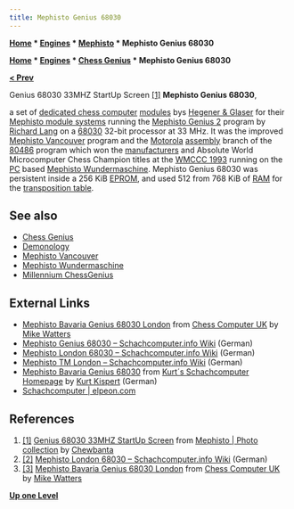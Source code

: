 ```yaml
---
title: Mephisto Genius 68030
---
```

**[Home](Home "Home") \* [Engines](Engines "Engines") \* [Mephisto](Mephisto "Mephisto") \* Mephisto Genius 68030**  

**[Home](Home "Home") \* [Engines](Engines "Engines") \* [Chess Genius](Chess_Genius "Chess Genius") \* Mephisto Genius 68030**


**[< Prev](Mephisto_Wundermaschine "Mephisto Wundermaschine")**



 [](https://www.flickr.com/photos/10261668@N05/859080074/in/album-72157600922171154/) Genius 68030 33MHZ StartUp Screen <a id="cite-note-1" href="#cite-ref-1">[1]</a> 
**Mephisto Genius 68030**,   

a set of [dedicated chess computer](Dedicated_Chess_Computers "Dedicated Chess Computers") [modules](Module "Module") bys [Hegener & Glaser](Hegener_%26_Glaser "Hegener & Glaser") for their [Mephisto module systems](Mephisto_Module_Systems "Mephisto Module Systems") running the [Mephisto Genius 2](Chess_Genius "Chess Genius") program by [Richard Lang](Richard_Lang "Richard Lang") on a [68030](68030 "68030") 32-bit processor at 33 MHz. It was the improved [Mephisto Vancouver](Mephisto_Vancouver "Mephisto Vancouver") program and the [Motorola](index.php?title=Motorola&action=edit&redlink=1 "Motorola (page does not exist)") [assembly](Assembly "Assembly") branch of the [80486](X86 "X86") program which won the [manufacturers](WMCCC_1993#Manufacturers "WMCCC 1993") and Absolute World Microcomputer Chess Champion titles at the [WMCCC 1993](WMCCC_1993 "WMCCC 1993") running on the [PC](IBM_PC "IBM PC") based [Mephisto Wundermaschine](Mephisto_Wundermaschine "Mephisto Wundermaschine"). Mephisto Genius 68030 was persistent inside a 256 KiB [EPROM](Memory#ROM "Memory"), and used 512 from 768 KiB of [RAM](Memory#RAM "Memory") for the [transposition table](Transposition_Table "Transposition Table"). 



## See also


* [Chess Genius](Chess_Genius "Chess Genius")
* [Demonology](Category:Demonology "Category:Demonology")
* [Mephisto Vancouver](Mephisto_Vancouver "Mephisto Vancouver")
* [Mephisto Wundermaschine](Mephisto_Wundermaschine "Mephisto Wundermaschine")
* [Millennium ChessGenius](Millennium_ChessGenius "Millennium ChessGenius")


## External Links


* [Mephisto Bavaria Genius 68030 London](http://www.chesscomputeruk.com/html/mephisto_bavaria_genius_68030_london.html) from [Chess Computer UK](http://www.chesscomputeruk.com/index.html) by [Mike Watters](Mike_Watters "Mike Watters")
* [Mephisto Genius 68030 – Schachcomputer.info Wiki](https://www.schach-computer.info/wiki/index.php?title=Mephisto_Genius_68030) (German)
* [Mephisto London 68030 – Schachcomputer.info Wiki](https://www.schach-computer.info/wiki/index.php?title=Mephisto_London_68030) (German)
* [Mephisto TM London – Schachcomputer.info Wiki](https://www.schach-computer.info/wiki/index.php?title=Mephisto_TM_London) (German)
* [Mephisto Bavaria Genius 68030](http://www.schachcomputer.at/bavageni.htm) from [Kurt´s Schachcomputer Homepage](http://www.schachcomputer.at/index.htm) by [Kurt Kispert](Kurt_Kispert "Kurt Kispert") (German)
* [Schachcomputer | elpeon.com](http://www.elpeon.com/index.php?mod=genius)


## References


1. <a id="cite-ref-1" href="#cite-note-1">[1]</a> [Genius 68030 33MHZ StartUp Screen](https://www.flickr.com/photos/10261668@N05/859080074/in/album-72157600922171154/) from [Mephisto | Photo collection](http://www.flickr.com/photos/10261668@N05/sets/72157600922171154/) by [Chewbanta](Steve_Blincoe "Steve Blincoe")
2. <a id="cite-ref-2" href="#cite-note-2">[2]</a> [Mephisto London 68030 – Schachcomputer.info Wiki](https://www.schach-computer.info/wiki/index.php?title=Mephisto_London_68030) (German)
3. <a id="cite-ref-3" href="#cite-note-3">[3]</a> [Mephisto Bavaria Genius 68030 London](http://www.chesscomputeruk.com/html/mephisto_bavaria_genius_68030_london.html) from [Chess Computer UK](http://www.chesscomputeruk.com/index.html) by [Mike Watters](Mike_Watters "Mike Watters")

**[Up one Level](Mephisto "Mephisto")**







 

